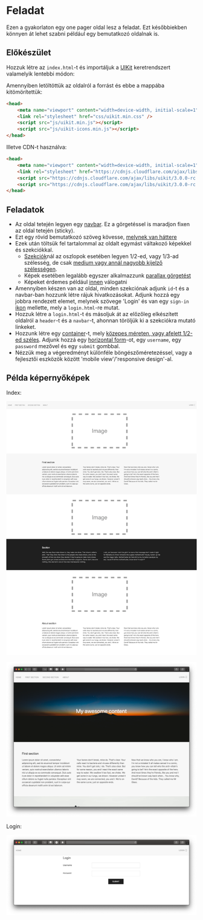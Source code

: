 # Feladat

Ezen a gyakorlaton egy one pager oldal lesz a feladat. Ezt későbbiekben könnyen át lehet szabni például egy bemutatkozó oldalnak is.

## Előkészület

Hozzuk létre az `index.html`-t és importáljuk a [UIKit](https://getuikit.com/docs/introduction) keretrendszert valamelyik lentebbi módon:

Amennyiben letöltöttük az oldalról a forrást és ebbe a mappába kitömörítettük:

```html
<head>
	<meta name="viewport" content="width=device-width, initial-scale=1">
    <link rel="stylesheet" href="css/uikit.min.css" />
    <script src="js/uikit.min.js"></script>
    <script src="js/uikit-icons.min.js"></script>
</head>
```

Illetve CDN-t használva:

```html
<head>
	<meta name="viewport" content="width=device-width, initial-scale=1">
	<link rel="stylesheet" href="https://cdnjs.cloudflare.com/ajax/libs/uikit/3.0.0-rc.17/css/uikit.min.css" />
	<script src="https://cdnjs.cloudflare.com/ajax/libs/uikit/3.0.0-rc.17/js/uikit.min.js"></script>
	<script src="https://cdnjs.cloudflare.com/ajax/libs/uikit/3.0.0-rc.17/js/uikit-icons.min.js"></script>
</head>
```

## Feladatok

- Az oldal tetején legyen egy [navbar](https://getuikit.com/docs/navbar). Ez a görgetéssel is maradjon fixen az oldal tetején (sticky).
- Ezt egy rövid bemutatkozó szöveg kövesse, [melynek van háttere](https://getuikit.com/docs/background)
- Ezek után töltsük fel tartalommal az oldalt egymást váltakozó képekkel és szekciókkal.
  - [Szekciók](https://getuikit.com/docs/section)nál az oszlopok esetében legyen 1/2-ed, vagy 1/3-ad szélesség, de csak [medium vagy annál nagyobb kijelző szélességen](https://getuikit.com/docs/width).
  - Képek esetében legalább egyszer alkalmazzunk [parallax görgetést](https://getuikit.com/docs/parallax)
  - Képeket érdemes például [innen](https://unsplash.com/collections) válogatni
- Amennyiben készen van az oldal, minden szekciónak adjunk `id`-t és a navbar-ban hozzunk létre rájuk hivatkozásokat. Adjunk hozzá egy jobbra rendezett elemet, melynek szövege 'Login' és van egy `sign-in` [ikon](https://getuikit.com/docs/icon) mellette, mely a `login.html`-re mutat.
- Hozzuk létre a `login.html`-t és másoljuk át az előzőleg elkészített oldalról a `header`-t és a `navbar`-t, ahonnan töröljük ki a szekciókra mutató linkeket.
- Hozzunk létre egy [container](https://getuikit.com/docs/container)-t, mely [közepes méreten, vagy afelett 1/2-ed széles](https://getuikit.com/docs/width). Adjunk hozzá egy [horizontal form](https://getuikit.com/docs/form)-ot, egy `username`, egy `password` mezővel és egy `submit` gombbal.
- Nézzük meg a végeredményt különféle böngészőméretezéssel, vagy a fejlesztői eszközök között 'mobile view'/'responsive design'-al.

## Példa képernyőképek

Index:

![](images/example.png)

![](images/example_2.png)

Login:

![](images/login.png)